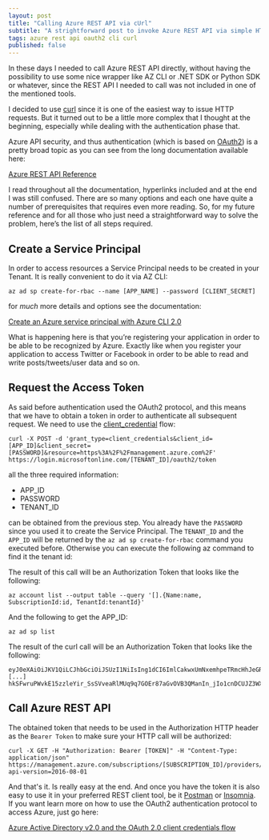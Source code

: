 ```yaml
---
layout: post
title: "Calling Azure REST API via cUrl"
subtitle: "A strightforward post to invoke Azure REST API via simple HTTP calls "
tags: azure rest api oauth2 cli curl
published: false
---
```


In these days I needed to call Azure REST API directly, without having the possibility to use some nice wrapper like AZ CLI or .NET SDK or Python SDK or whatever, since the REST API I needed to call was not included in one of the mentioned tools.

I decided to use [curl](https://curl.haxx.se/) since it is one of the easiest way to issue HTTP requests. But it turned out to be a little more complex that I thought at the beginning, especially while dealing with the authentication phase that.

Azure API security, and thus authentication (which is based on [OAuth2](https://oauth.net/2/)) is a pretty broad topic as you can see from the long documentation available here:

[Azure REST API Reference](https://docs.microsoft.com/en-us/rest/api/azure/#register-your-client-application-with-azure-ad)

I read throughout all the documentation, hyperlinks included and at the end I was still confused. There are so many options and each one have quite a number of prerequisites that requires even more reading. So, for my future reference and for all those who just need a straightforward way to solve the problem, here’s the list of all steps required.

## Create a Service Principal
In order to access resources a Service Principal needs to be created in your Tenant. It is really convenient to do it via AZ CLI:

```
az ad sp create-for-rbac --name [APP_NAME] --password [CLIENT_SECRET]
```

for *much* more details and options see the documentation:

[Create an Azure service principal with Azure CLI 2.0](
https://docs.microsoft.com/en-us/cli/azure/create-an-azure-service-principal-azure-cli?toc=%2Fazure%2Fazure-resource-manager%2Ftoc.json&view=azure-cli-latest)

What is happening here is that you’re registering your application in order to be able to be recognized by Azure. Exactly like when you register your application to access Twitter or Facebook in order to be able to read and write posts/tweets/user data and so on.

## Request the Access Token

As said before authentication used the OAuth2 protocol, and this means that we have to obtain a token in order to authenticate all subsequent request. We need to use the [client_credential](https://www.oauth.com/oauth2-servers/access-tokens/client-credentials/) flow:

```
curl -X POST -d 'grant_type=client_credentials&client_id=[APP_ID]&client_secret=[PASSWORD]&resource=https%3A%2F%2Fmanagement.azure.com%2F' https://login.microsoftonline.com/[TENANT_ID]/oauth2/token
```

all the three required information:
- APP_ID
- PASSWORD
- TENANT_ID

can be obtained from the previous step. You already have the `PASSWORD` since you used it to create the Service Principal. The `TENANT_ID` and the `APP_ID` will be returned by the `az ad sp create-for-rbac` command you executed before. Otherwise you can execute the following az command to find it the tenant id:

The result of this call will be an Authorization Token that looks like the following:

```
az account list --output table --query '[].{Name:name, SubscriptionId:id, TenantId:tenantId}'
```

And the following to get the APP_ID:

```
az ad sp list
```

The result of the curl call will be an Authorization Token that looks like the following:

```
eyJ0eXAiOiJKV1QiLCJhbGciOiJSUzI1NiIsIng1dCI6ImlCakwxUmNxemhpeTRmcHhJeGRacW9oTTJZayIsImtpZCI6ImlCakwxUmNxemhpeTRmcHhJeGRac
[...]
hkSFwruPWvkE15zzleYir_SsSVveaRlMUq9q7GOEr87aGvOVB3QManIn_jIo1cnDCUJZ3WX7hcMvq0dLE8Ap1ZL_HQqOzLbJfpnSCDfs2X2pBmqB3JH5rzrCAzeL1mYL5TOgC8k3s1Z_vvTqxD2XrO7QOGhGfxqxxDWJAXiblUtafHg
```

## Call Azure REST API
The obtained token that needs to be used in the Authorization HTTP header as the `Bearer Token` to make sure your HTTP call will be authorized:

```
curl -X GET -H "Authorization: Bearer [TOKEN]" -H "Content-Type: application/json" https://management.azure.com/subscriptions/[SUBSCRIPTION_ID]/providers/Microsoft.Web/sites?api-version=2016-08-01
```

And that's it. Is really easy at the end. And once you have the token it is also easy to use it in your preferred REST client tool, be it [Postman](https://www.getpostman.com/) or [Insomnia](https://insomnia.rest/).
If you want learn more on how to use the OAuth2 authentication protocol to access Azure, just go here:

[Azure Active Directory v2.0 and the OAuth 2.0 client credentials flow](https://docs.microsoft.com/en-us/azure/active-directory/develop/active-directory-v2-protocols-oauth-client-creds)